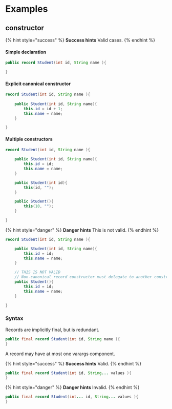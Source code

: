 # Examples

## constructor

{% hint style="success" %}
**Success hints** Valid cases.
{% endhint %}

#### Simple declaration

```java
public record Student(int id, String name ){ 

}
```

#### Explicit canonical constructor

```java
record Student(int id, String name ){
    
    public Student(int id, String name){
        this.id = id + 1;
        this.name = name;
    }

}
```

#### Multiple constructors

```java
record Student(int id, String name ){

    public Student(int id, String name){
        this.id = id;
        this.name = name;
    }

    public Student(int id){
        this(id, "");
    }

    public Student(){
        this(10, "");
    }

}

```

{% hint style="danger" %}
**Danger hints** This is not valid.
{% endhint %}

```java
record Student(int id, String name ){

    public Student(int id, String name){
        this.id = id;
        this.name = name;
    }

    // THIS IS NOT VALID 
    // Non-canonical record constructor must delegate to another constructor
    public Student(){
        this.id = id;
        this.name = name;
    }

}
```

### Syntax

Records are implicitly final, but is redundant.

```java
public final record Student(int id, String name ){ 
}
```

A record may have at most one varargs component.

{% hint style="success" %}
**Success hints** Valid.
{% endhint %}

```java
public final record Student(int id, String... values ){ 
}
```

{% hint style="danger" %}
**Danger hints** Invalid.
{% endhint %}

```java
public final record Student(int... id, String... values ){ 
}
```



